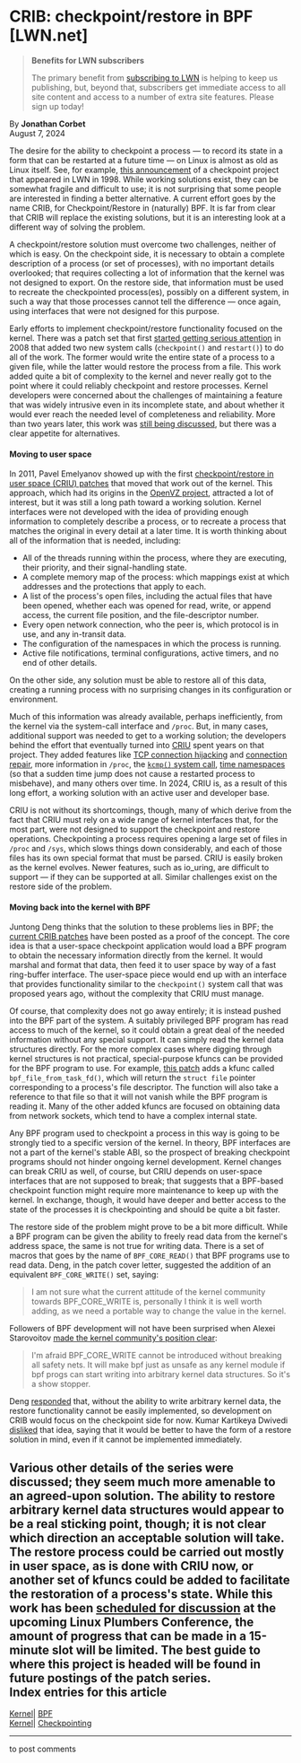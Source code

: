 # CRIB: checkpoint/restore in BPF [LWN.net]

> **Benefits for LWN subscribers**
> 
> The primary benefit from [subscribing to LWN](/Promo/nst-nag5/subscribe) is helping to keep us publishing, but, beyond that, subscribers get immediate access to all site content and access to a number of extra site features. Please sign up today! 

By **Jonathan Corbet**  
August 7, 2024 

The desire for the ability to checkpoint a process — to record its state in a form that can be restarted at a future time — on Linux is almost as old as Linux itself. See, for example, [this announcement](/1998/0528/a/checkpoint.html) of a checkpoint project that appeared in LWN in 1998. While working solutions exist, they can be somewhat fragile and difficult to use; it is not surprising that some people are interested in finding a better alternative. A current effort goes by the name CRIB, for Checkpoint/Restore in (naturally) BPF. It is far from clear that CRIB will replace the existing solutions, but it is an interesting look at a different way of solving the problem. 

A checkpoint/restore solution must overcome two challenges, neither of which is easy. On the checkpoint side, it is necessary to obtain a complete description of a process (or set of processes), with no important details overlooked; that requires collecting a lot of information that the kernel was not designed to export. On the restore side, that information must be used to recreate the checkpointed process(es), possibly on a different system, in such a way that those processes cannot tell the difference — once again, using interfaces that were not designed for this purpose. 

Early efforts to implement checkpoint/restore functionality focused on the kernel. There was a patch set that first [started getting serious attention](/Articles/293575/) in 2008 that added two new system calls (`checkpoint()` and `restart()`) to do all of the work. The former would write the entire state of a process to a given file, while the latter would restore the process from a file. This work added quite a bit of complexity to the kernel and never really got to the point where it could reliably checkpoint and restore processes. Kernel developers were concerned about the challenges of maintaining a feature that was widely intrusive even in its incomplete state, and about whether it would ever reach the needed level of completeness and reliability. More than two years later, this work was [still being discussed](/Articles/414264/), but there was a clear appetite for alternatives. 

#### Moving to user space

In 2011, Pavel Emelyanov showed up with the first [checkpoint/restore in user space (CRIU) patches](/Articles/452184/) that moved that work out of the kernel. This approach, which had its origins in the [OpenVZ project](https://wiki.openvz.org/Main_Page), attracted a lot of interest, but it was still a long path toward a working solution. Kernel interfaces were not developed with the idea of providing enough information to completely describe a process, or to recreate a process that matches the original in every detail at a later time. It is worth thinking about all of the information that is needed, including: 

  * All of the threads running within the process, where they are executing, their priority, and their signal-handling state. 
  * A complete memory map of the process: which mappings exist at which addresses and the protections that apply to each. 
  * A list of the process's open files, including the actual files that have been opened, whether each was opened for read, write, or append access, the current file position, and the file-descriptor number. 
  * Every open network connection, who the peer is, which protocol is in use, and any in-transit data. 
  * The configuration of the namespaces in which the process is running. 
  * Active file notifications, terminal configurations, active timers, and no end of other details. 



On the other side, any solution must be able to restore all of this data, creating a running process with no surprising changes in its configuration or environment. 

Much of this information was already available, perhaps inefficiently, from the kernel via the system-call interface and `/proc`. But, in many cases, additional support was needed to get to a working solution; the developers behind the effort that eventually turned into [CRIU](https://criu.org/Main_Page) spent years on that project. They added features like [TCP connection hijacking](/Articles/454427/) and [connection repair](/Articles/495304/), more information in `/proc`, the [`kcmp()` system call](/Articles/478111/), [time namespaces](/Articles/766089/) (so that a sudden time jump does not cause a restarted process to misbehave), and many others over time. In 2024, CRIU is, as a result of this long effort, a working solution with an active user and developer base. 

CRIU is not without its shortcomings, though, many of which derive from the fact that CRIU must rely on a wide range of kernel interfaces that, for the most part, were not designed to support the checkpoint and restore operations. Checkpointing a process requires opening a large set of files in `/proc` and `/sys`, which slows things down considerably, and each of those files has its own special format that must be parsed. CRIU is easily broken as the kernel evolves. Newer features, such as io_uring, are difficult to support — if they can be supported at all. Similar challenges exist on the restore side of the problem. 

#### Moving back into the kernel with BPF

Juntong Deng thinks that the solution to these problems lies in BPF; the [current CRIB patches](/ml/all/AM6PR03MB58488045E4D0FA6AEDC8BDE099A52@AM6PR03MB5848.eurprd03.prod.outlook.com) have been posted as a proof of the concept. The core idea is that a user-space checkpoint application would load a BPF program to obtain the necessary information directly from the kernel. It would marshal and format that data, then feed it to user space by way of a fast ring-buffer interface. The user-space piece would end up with an interface that provides functionality similar to the `checkpoint()` system call that was proposed years ago, without the complexity that CRIU must manage. 

Of course, that complexity does not go away entirely; it is instead pushed into the BPF part of the system. A suitably privileged BPF program has read access to much of the kernel, so it could obtain a great deal of the needed information without any special support. It can simply read the kernel data structures directly. For the more complex cases where digging through kernel structures is not practical, special-purpose kfuncs can be provided for the BPF program to use. For example, [this patch](/ml/all/AM6PR03MB5848DCE9DC6D96454E9C3EBD99A52@AM6PR03MB5848.eurprd03.prod.outlook.com) adds a kfunc called `bpf_file_from_task_fd()`, which will return the `struct file` pointer corresponding to a process's file descriptor. The function will also take a reference to that file so that it will not vanish while the BPF program is reading it. Many of the other added kfuncs are focused on obtaining data from network sockets, which tend to have a complex internal state. 

Any BPF program used to checkpoint a process in this way is going to be strongly tied to a specific version of the kernel. In theory, BPF interfaces are not a part of the kernel's stable ABI, so the prospect of breaking checkpoint programs should not hinder ongoing kernel development. Kernel changes can break CRIU as well, of course, but CRIU depends on user-space interfaces that are not supposed to break; that suggests that a BPF-based checkpoint function might require more maintenance to keep up with the kernel. In exchange, though, it would have deeper and better access to the state of the processes it is checkpointing and should be quite a bit faster. 

The restore side of the problem might prove to be a bit more difficult. While a BPF program can be given the ability to freely read data from the kernel's address space, the same is not true for writing data. There is a set of macros that goes by the name of `BPF_CORE_READ()` that BPF programs use to read data. Deng, in the patch cover letter, suggested the addition of an equivalent `BPF_CORE_WRITE()` set, saying: 

> I am not sure what the current attitude of the kernel community towards BPF_CORE_WRITE is, personally I think it is well worth adding, as we need a portable way to change the value in the kernel. 

Followers of BPF development will not have been surprised when Alexei Starovoitov [made the kernel community's position clear](/ml/all/etzm4h5qm2jhgi6d4pevooy2sebrvgb3lsa67ym4x7zbh5bgnj@feoli4hj22so): 

> I'm afraid BPF_CORE_WRITE cannot be introduced without breaking all safety nets. It will make bpf just as unsafe as any kernel module if bpf progs can start writing into arbitrary kernel data structures. So it's a show stopper. 

Deng [responded](/ml/all/AM6PR03MB5848CA34B5B68C90F210285E99B12@AM6PR03MB5848.eurprd03.prod.outlook.com) that, without the ability to write arbitrary kernel data, the restore functionality cannot be easily implemented, so development on CRIB would focus on the checkpoint side for now. Kumar Kartikeya Dwivedi [disliked](/ml/all/CAP01T75na=fz7EhrP4Aw0WZ33R7jTbZ4BcmY56S1xTWczxHXWw@mail.gmail.com) that idea, saying that it would be better to have the form of a restore solution in mind, even if it cannot be implemented immediately. 

Various other details of the series were discussed; they seem much more amenable to an agreed-upon solution. The ability to restore arbitrary kernel data structures would appear to be a real sticking point, though; it is not clear which direction an acceptable solution will take. The restore process could be carried out mostly in user space, as is done with CRIU now, or another set of kfuncs could be added to facilitate the restoration of a process's state. While this work has been [scheduled for discussion](https://lpc.events/event/18/contributions/1812/) at the upcoming Linux Plumbers Conference, the amount of progress that can be made in a 15-minute slot will be limited. The best guide to where this project is headed will be found in future postings of the patch series.  
Index entries for this article  
---  
[Kernel](/Kernel/Index)| [BPF](/Kernel/Index#BPF)  
[Kernel](/Kernel/Index)| [Checkpointing](/Kernel/Index#Checkpointing)  
  


* * *

to post comments 
